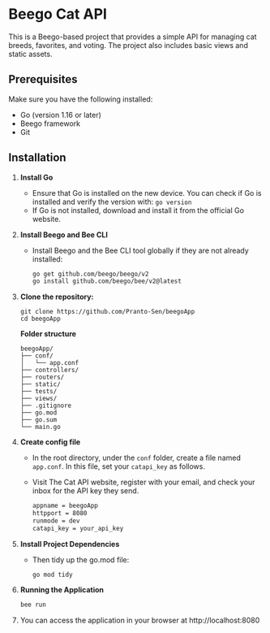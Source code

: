 # Beego Cat API
This is a Beego-based project that provides a simple API for managing cat breeds, favorites, and voting. The project also includes basic views and static assets.

## Prerequisites
Make sure you have the following installed:

- Go (version 1.16 or later)
- Beego framework
- Git

## Installation
1. **Install Go**

    - Ensure that Go is installed on the new device. You can check if Go is installed and verify the version with: `go version`
    - If Go is not installed, download and install it from the official Go website.

2. **Install Beego and Bee CLI**

    - Install Beego and the Bee CLI tool globally if they are not already installed:

        ```bash
        go get github.com/beego/beego/v2
        go install github.com/beego/bee/v2@latest
        ``` 
1. **Clone the repository:**
    ```
    git clone https://github.com/Pranto-Sen/beegoApp
    cd beegoApp
    ```
    **Folder structure**
    ```
    beegoApp/
    ├── conf/
    │   └── app.conf
    ├── controllers/
    ├── routers/
    ├── static/
    ├── tests/
    ├── views/
    ├── .gitignore
    ├── go.mod
    ├── go.sum
    └── main.go

    ```


4. **Create config file**
    - In the root directory, under the `conf` folder, create a file  named  `app.conf`. In this file, set your `catapi_key` as follows.
    - Visit The Cat API website, register with your email, and check your inbox for the API key they send.

        ```bash
        appname = beegoApp
        httpport = 8080
        runmode = dev
        catapi_key = your_api_key
        ```

5. **Install Project Dependencies**
    <!-- - Fetch and install all project dependencies: `go get ./...` -->
    
    - Then tidy up the go.mod file: 
        ```
        go mod tidy
        ```

    

6. **Running the Application**

    ```bash
    bee run
    ```

7. You can access the application in your browser at http://localhost:8080